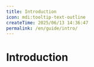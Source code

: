 ```yaml
---
title: Introduction
icon: mdi:tooltip-text-outline
createTime: 2025/06/13 14:36:47
permalink: /en/guide/intro/
---
```

# Introduction